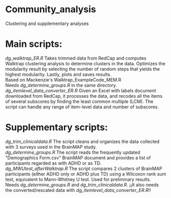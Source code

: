 # Community_analysis
Clustering and supplementary analyses

# Main scripts:
*dg_walktrap_ER.R* Takes trimmed data from RedCap and computes Walktrap clustering analysis to determine clusters in the data. Optimizes the modularity result by selecting the number of random steps that yields the highest modularity. Lastly, plots and saves results.
<br />
    Based on Mackenzie's Walktrap_ExampleCode_MEM.R
    <br />
    Needs *dg_determine_groups.R* in the same directory.
    <br />
*dg_itemlevel_data_converter_ER.R* Given an Excel with labels document downloaded from RedCap, it processes the data, and recodes all the items of several subscores by finding the least common multiple (LCM). The script can handle any range of item-level data and number of subscores.

# Supplementary scripts:
*dg_trim_clinicaldata.R* The script cleans and organizes the data collected with 3 surveys used in the BrainMAP study.
<br />
*dg_determine_groups.R* The script reads the frequently updated "Demographics Form.csv" BrainMAP document and provides a list of participants regarded as with ADHD or as TD.
<br />
*dg_MWUtest_afterWalktrap.R* The script compares 2 clusters of BrainMAP participants (either ADHD only or ADHD plus TD) using a Wilcoxon rank sum test, equivalent to Mann-Whitney U test. Used for preliminary results.
<br />
  Needs *dg_determine_groups.R* and *dg_trim_clinicaldata.R*. ¡¡It also needs the converted/rescaled data with *dg_itemlevel_data_converter_ER.R*!!
